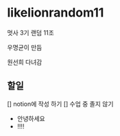 # likelionrandom11
멋사 3기 랜덤 11조

우명균이 만듬

원선희 다녀감

## 할일
[] notion에 작성 하기
[] 수업 중 졸지 않기

- 안녕하세요
- !!!!
